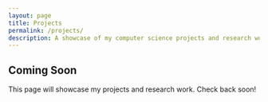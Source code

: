 ```yaml
---
layout: page
title: Projects
permalink: /projects/
description: A showcase of my computer science projects and research work
---
```


## Coming Soon

This page will showcase my projects and research work. Check back soon!